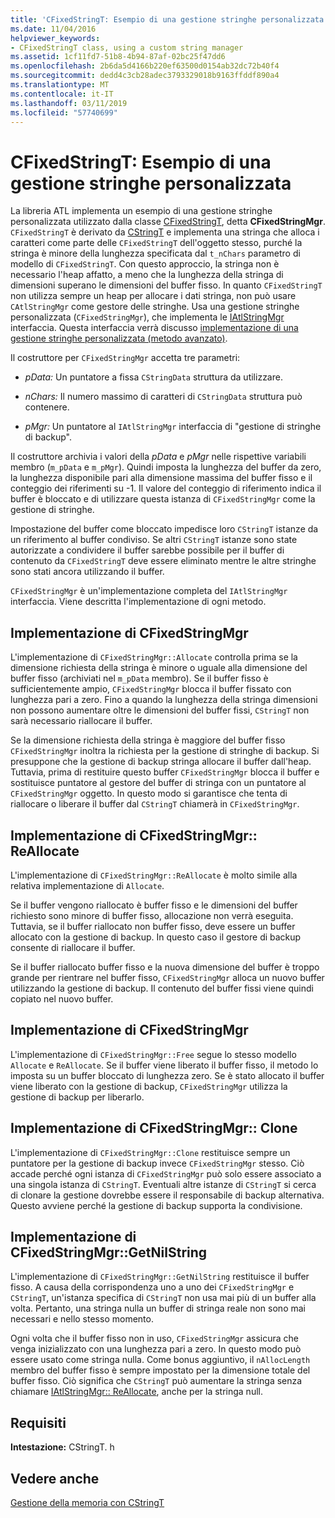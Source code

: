 ```yaml
---
title: 'CFixedStringT: Esempio di una gestione stringhe personalizzata'
ms.date: 11/04/2016
helpviewer_keywords:
- CFixedStringT class, using a custom string manager
ms.assetid: 1cf11fd7-51b8-4b94-87af-02bc25f47dd6
ms.openlocfilehash: 2b6da5d4166b220ef63500d0154ab32dc72b40f4
ms.sourcegitcommit: dedd4c3cb28adec3793329018b9163ffddf890a4
ms.translationtype: MT
ms.contentlocale: it-IT
ms.lasthandoff: 03/11/2019
ms.locfileid: "57740699"
---
```

# <a name="cfixedstringt-example-of-a-custom-string-manager"></a>CFixedStringT: Esempio di una gestione stringhe personalizzata

La libreria ATL implementa un esempio di una gestione stringhe personalizzata utilizzato dalla classe [CFixedStringT](../atl-mfc-shared/reference/cfixedstringt-class.md), detta **CFixedStringMgr**. `CFixedStringT` è derivato da [CStringT](../atl-mfc-shared/reference/cstringt-class.md) e implementa una stringa che alloca i caratteri come parte delle `CFixedStringT` dell'oggetto stesso, purché la stringa è minore della lunghezza specificata dal `t_nChars` parametro di modello di `CFixedStringT`. Con questo approccio, la stringa non è necessario l'heap affatto, a meno che la lunghezza della stringa di dimensioni superano le dimensioni del buffer fisso. In quanto `CFixedStringT` non utilizza sempre un heap per allocare i dati stringa, non può usare `CAtlStringMgr` come gestore delle stringhe. Usa una gestione stringhe personalizzata (`CFixedStringMgr`), che implementa le [IAtlStringMgr](../atl-mfc-shared/reference/iatlstringmgr-class.md) interfaccia. Questa interfaccia verrà discusso [implementazione di una gestione stringhe personalizzata (metodo avanzato)](../atl-mfc-shared/implementation-of-a-custom-string-manager-advanced-method.md).

Il costruttore per `CFixedStringMgr` accetta tre parametri:

- *pData:* Un puntatore a fissa `CStringData` struttura da utilizzare.

- *nChars:* Il numero massimo di caratteri di `CStringData` struttura può contenere.

- *pMgr:* Un puntatore al `IAtlStringMgr` interfaccia di "gestione di stringhe di backup".

Il costruttore archivia i valori della *pData* e *pMgr* nelle rispettive variabili membro (`m_pData` e `m_pMgr`). Quindi imposta la lunghezza del buffer da zero, la lunghezza disponibile pari alla dimensione massima del buffer fisso e il conteggio dei riferimenti su -1. Il valore del conteggio di riferimento indica il buffer è bloccato e di utilizzare questa istanza di `CFixedStringMgr` come la gestione di stringhe.

Impostazione del buffer come bloccato impedisce loro `CStringT` istanze da un riferimento al buffer condiviso. Se altri `CStringT` istanze sono state autorizzate a condividere il buffer sarebbe possibile per il buffer di contenuto da `CFixedStringT` deve essere eliminato mentre le altre stringhe sono stati ancora utilizzando il buffer.

`CFixedStringMgr` è un'implementazione completa del `IAtlStringMgr` interfaccia. Viene descritta l'implementazione di ogni metodo.

## <a name="implementation-of-cfixedstringmgrallocate"></a>Implementazione di CFixedStringMgr

L'implementazione di `CFixedStringMgr::Allocate` controlla prima se la dimensione richiesta della stringa è minore o uguale alla dimensione del buffer fisso (archiviati nel `m_pData` membro). Se il buffer fisso è sufficientemente ampio, `CFixedStringMgr` blocca il buffer fissato con lunghezza pari a zero. Fino a quando la lunghezza della stringa dimensioni non possono aumentare oltre le dimensioni del buffer fissi, `CStringT` non sarà necessario riallocare il buffer.

Se la dimensione richiesta della stringa è maggiore del buffer fisso `CFixedStringMgr` inoltra la richiesta per la gestione di stringhe di backup. Si presuppone che la gestione di backup stringa allocare il buffer dall'heap. Tuttavia, prima di restituire questo buffer `CFixedStringMgr` blocca il buffer e sostituisce puntatore al gestore del buffer di stringa con un puntatore al `CFixedStringMgr` oggetto. In questo modo si garantisce che tenta di riallocare o liberare il buffer dal `CStringT` chiamerà in `CFixedStringMgr`.

## <a name="implementation-of-cfixedstringmgrreallocate"></a>Implementazione di CFixedStringMgr:: ReAllocate

L'implementazione di `CFixedStringMgr::ReAllocate` è molto simile alla relativa implementazione di `Allocate`.

Se il buffer vengono riallocato è buffer fisso e le dimensioni del buffer richiesto sono minore di buffer fisso, allocazione non verrà eseguita. Tuttavia, se il buffer riallocato non buffer fisso, deve essere un buffer allocato con la gestione di backup. In questo caso il gestore di backup consente di riallocare il buffer.

Se il buffer riallocato buffer fisso e la nuova dimensione del buffer è troppo grande per rientrare nel buffer fisso, `CFixedStringMgr` alloca un nuovo buffer utilizzando la gestione di backup. Il contenuto del buffer fissi viene quindi copiato nel nuovo buffer.

## <a name="implementation-of-cfixedstringmgrfree"></a>Implementazione di CFixedStringMgr

L'implementazione di `CFixedStringMgr::Free` segue lo stesso modello `Allocate` e `ReAllocate`. Se il buffer viene liberato il buffer fisso, il metodo lo imposta su un buffer bloccato di lunghezza zero. Se è stato allocato il buffer viene liberato con la gestione di backup, `CFixedStringMgr` utilizza la gestione di backup per liberarlo.

## <a name="implementation-of-cfixedstringmgrclone"></a>Implementazione di CFixedStringMgr:: Clone

L'implementazione di `CFixedStringMgr::Clone` restituisce sempre un puntatore per la gestione di backup invece `CFixedStringMgr` stesso. Ciò accade perché ogni istanza di `CFixedStringMgr` può solo essere associato a una singola istanza di `CStringT`. Eventuali altre istanze di `CStringT` si cerca di clonare la gestione dovrebbe essere il responsabile di backup alternativa. Questo avviene perché la gestione di backup supporta la condivisione.

## <a name="implementation-of-cfixedstringmgrgetnilstring"></a>Implementazione di CFixedStringMgr::GetNilString

L'implementazione di `CFixedStringMgr::GetNilString` restituisce il buffer fisso. A causa della corrispondenza uno a uno dei `CFixedStringMgr` e `CStringT`, un'istanza specifica di `CStringT` non usa mai più di un buffer alla volta. Pertanto, una stringa nulla un buffer di stringa reale non sono mai necessari e nello stesso momento.

Ogni volta che il buffer fisso non in uso, `CFixedStringMgr` assicura che venga inizializzato con una lunghezza pari a zero. In questo modo può essere usato come stringa nulla. Come bonus aggiuntivo, il `nAllocLength` membro del buffer fisso è sempre impostato per la dimensione totale del buffer fisso. Ciò significa che `CStringT` può aumentare la stringa senza chiamare [IAtlStringMgr:: ReAllocate](../atl-mfc-shared/reference/iatlstringmgr-class.md#reallocate), anche per la stringa null.

## <a name="requirements"></a>Requisiti

**Intestazione:** CStringT. h

## <a name="see-also"></a>Vedere anche

[Gestione della memoria con CStringT](../atl-mfc-shared/memory-management-with-cstringt.md)
